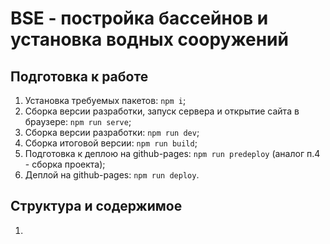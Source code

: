 # BSE - постройка бассейнов и установка водных сооружений

## Подготовка к работе

1. Установка требуемых пакетов: `npm i`;
2. Сборка версии разработки, запуск сервера и открытие сайта в браузере: `npm run serve`;
3. Сборка версии разработки: `npm run dev`;
4. Сборка итоговой версии: `npm run build`;
5. Подготовка к деплою на github-pages: `npm run predeploy` (аналог п.4 - сборка проекта);
6. Деплой на github-pages: `npm run deploy`.

## Структура и содержимое

1.
